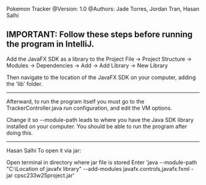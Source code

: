 Pokemon Tracker
@Version: 1.0
@Authors: Jade Torres, Jordan Tran, Hasan Salhi

IMPORTANT: Follow these steps before running the program in IntelliJ.
---
Add the JavaFX SDK as a library to the Project
File -> Project Structure -> Modules -> Dependencies -> Add -> Add Library -> New Library

Then navigate to the location of the JavaFX SDK on your computer, adding the 'lib' folder.

---

Afterward, to run the program itself you must go to the TrackerController.java run configuration, and edit the VM options.

Change it so --module-path leads to where you have the Java SDK library installed on your computer.
You should be able to run the program after doing this. 

---
Hasan Salhi
To open it via jar:

Open terminal in directory where jar file is stored
Enter 'java --module-path "C:\Location of javafx library" --add-modules javafx.controls,javafx.fxml -jar cpsc233w25project.jar'